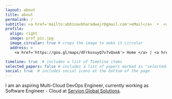 ```yaml
---
layout: about
title: about
permalink: /
subtitle: <a href='mailto:abhinavbharadwajr@gmail.com'>eMail</a>  •  <a href='tel:+919500188610'>Personal</a>  •  <a href='tel:+917200361295'>Work</a>. 
profile:
  align: right
  image: prof_pic.jpg
  image_circular: true # crops the image to make it circular
  address: >
    <a href='https://goo.gl/maps/dFrksnuyQ7v7vQxeA'> Home </a> | <a href='https://goo.gl/maps/ZQHfgY8U3ipm3pYn9'> Work </a>

timeline: true  # includes a list of Timeline items
selected_papers: false # includes a list of papers marked as "selected={true}"
social: true  # includes social icons at the bottom of the page
---
```


I am an aspiring Multi-Cloud DevOps Engineer, currently working as Software Engineer - Cloud at [Servion Global Solutions](https://servion.com/).
